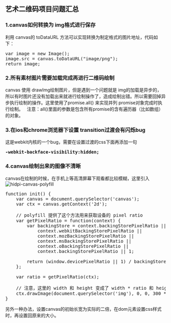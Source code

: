 ## 艺术二维码项目问题汇总

### 1.canvas如何转换为 img格式进行保存
利用 canvas的 toDataURL 方法可以实现转换为制定格式的图片地址，代码如下：
<pre>
var image = new Image();
image.src = canvas.toDataURL("image/png");
return image;
</pre>
### 2.所有素材图片需要加载完成再进行二维码绘制
canvas 使用 drawImg绘制图片，但是遇到一个问题就是 img的加载是异步的，所以有时图片还没有加载出来就进行绘制操作了，造成绘制出错。所以需要回掉异步执行绘制的操作。这里使用了promise.all() 来实现并列 promise对象完成时执行绘制。  
注意：all()里面的参数是包含所有promise的含有遍历器（比如数组）的对象。
### 3.在ios和chrome浏览器下设置 transition过渡会有闪烁bug
这是webkit内核的一个bug，需要在设置过渡的css下面再添加一句 
<pre><b>-webkit-backface-visibility:hidden;</b></pre>
### 4.canvas绘制出来的图像不清晰
canvas在绘制的时候，在手机上等高清屏幕下观看都比较模糊，这里引入
![hidpi-canvas-polyfill](https://github.com/jondavidjohn/hidpi-canvas-polyfill.git)
<pre>
function init() {
    var canvas = document.querySelector('canvas');
    var ctx = canvas.getContext('2d');

    // polyfill 提供了这个方法用来获取设备的 pixel ratio
    var getPixelRatio = function(context) {
        var backingStore = context.backingStorePixelRatio ||
            context.webkitBackingStorePixelRatio ||
            context.mozBackingStorePixelRatio ||
            context.msBackingStorePixelRatio ||
            context.oBackingStorePixelRatio ||
            context.backingStorePixelRatio || 1;

        return (window.devicePixelRatio || 1) / backingStore;
    };

    var ratio = getPixelRatio(ctx);

    // 注意，这里的 width 和 height 变成了 width * ratio 和 height * ratio
    ctx.drawImage(document.querySelector('img'), 0, 0, 300 * ratio, 90 * ratio);
}
</pre>

另外一种办法，设置canvas的初始长宽为实际的二倍，在dom元素设置css样式时，再设置回原来的大小。

